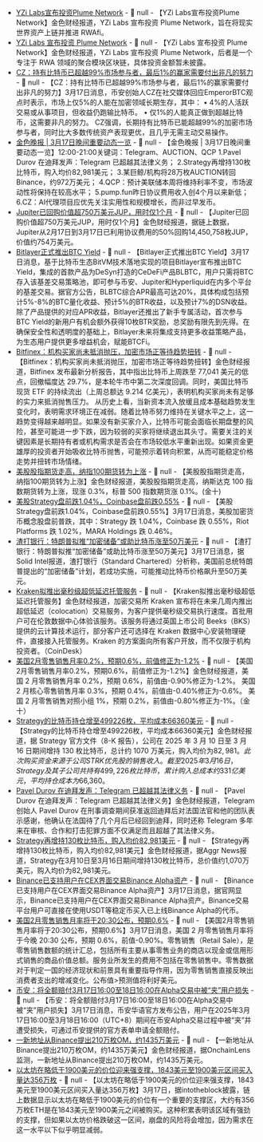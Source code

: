 - [YZi Labs宣布投资Plume Network]() - 📰 null - 【YZi Labs宣布投资Plume Network】金色财经报道，YZi Labs 宣布投资 Plume Network，旨在将现实世界资产上链并推进 RWAfi。
- [YZi Labs 宣布投资 Plume Network]() - 📰 null - 【YZi Labs 宣布投资 Plume Network】金色财经报道，YZi Labs 宣布投资 Plume Network，后者是一个专注于 RWA 领域的聚合模块区块链，具体投资金额暂未披露。
- [CZ：持有比特币已超越99%市场参与者，最后1%的赢家需要付出非凡的努力]() - 📰 null - 【CZ：持有比特币已超越99%市场参与者，最后1%的赢家需要付出非凡的努力】3月17日消息，币安创始人CZ在社交媒体回应EmperorBTC观点时表示，市场上仅5%的人能在加密领域长期生存，其中： 
• 4%的人活跃交易或从事项目，但收益仍跑输比特币。 
• 仅1%的人能真正做到超越比特币，这需要非凡的努力。 
CZ强调，长期持有比特币已能超越99%的加密市场参与者，同时比大多数传统资产表现更优，且几乎无需主动交易操作。
- [金色晚报 | 3月17日晚间重要动态一览]() - 📰 null - 【金色晚报 | 3月17日晚间重要动态一览】12:00-21:00关键词：Telegram、AUCTION、QCP 
1.Pavel Durov 在迪拜发声：Telegram 已超越其法律义务； 
2.Strategy再增持130枚比特币，购入均价82,981美元； 
3.某巨鲸/机构将28万枚AUCTION转回Binance，约972万美元； 
4.QCP：预计美联储本周将维持利率不变，市场波动性将保持在较高水平； 
5.pump.fun昨日协议费用收入创4个月以来新低； 
6.CZ：AI代理项目应优先关注实用性和规模增长，而非过早发币。
- [Jupiter已回购价值超750万美元JUP，用时仅1个月]() - 📰 null - 【Jupiter已回购价值超750万美元JUP，用时仅1个月】金色财经报道，据链上数据，Jupiter从2月17日到3月17日已利用协议费用的50%回购14,450,758枚JUP，价值约754万美元。
- [Bitlayer正式推出BTC Yield]() - 📰 null - 【Bitlayer正式推出BTC Yield】3月17日消息，基于比特币生态BitVM技术落地实现的项目Bitlayer宣布推出BTC Yield，集成的首款产品为DeSyn打造的CeDeFi产品BLBTC，用户只需将BTC存入该基差交易策略池，即可参与币安、Jupiter和Hyperliquid在内多个平台的基差交易。据官方公告，BLBTC综合APR最高可达20%，具体构成包括预计5%-8%的BTC量化收益、预计5%的BTR收益，以及预计7%的DSN收益。 
除了产品提供的对应APR收益，Bitlayer还推出了新手专属活动，首次参与BTC Yield的新用户有机会额外获得10枚BTR奖励，总奖励有限先到先得。在确保安全性和透明度的基础上，Bitlayer未来将集成支持更多收益策略产品，为生态用户提供更多增益机会，赋能BTCFi。
- [Bitfinex：机构买家尚未抵消抛压，加密市场正等待趋势扭转]() - 📰 null - 【Bitfinex：机构买家尚未抵消抛压，加密市场正等待趋势扭转】金色财经报道，Bitfinex 发布最新分析报告，其中指出比特币上周跌至 77,041 美元的低点，回撤幅度达 29.7%，是本轮牛市中第二次深度回调。同时，美国比特币现货 ETF 的持续流出（上周总额达 9.214 亿美元），表明机构买家尚未有足够的实力来抵消抛售压力。 
从历史上看，当新资本流入放缓且成本基础趋势发生变化时，表明需求环境正在减弱。随着比特币努力维持在关键水平之上，这一趋势变得越来越明显。如果没有新买家介入，比特币可能会面临长期盘整的风险，甚至可能进一步下跌，因为较弱的买家将继续退出其头寸。需要关注的关键因素是长期持有者或机构需求是否会在市场较低水平重新出现。如果资金更雄厚的投资者开始吸收比特币抛售，可能预示着转向积累，从而可能稳定价格走势并扭转市场情绪。
- [美股股指期货走高，纳指100期货转为上涨]() - 📰 null - 【美股股指期货走高，纳指100期货转为上涨】金色财经报道，美股股指期货走高，纳斯达克 100 指数期货转为上涨，现涨 0.3%，标普 500 指数期货涨 0.1%。(金十)
- [美股Strategy盘前跌1.04%，Coinbase盘前跌0.55%]() - 📰 null - 【美股Strategy盘前跌1.04%，Coinbase盘前跌0.55%】3月17日消息，美股加密货币概念股盘前普跌，其中：Strategy 跌 1.04%，Coinbase 跌 0.55%，Riot Platforms 跌 1.02%，MARA Holdings 跌 0.46%。
- [渣打银行：特朗普拟推“加密储备”或助比特币涨至50万美元]() - 📰 null - 【渣打银行：特朗普拟推“加密储备”或助比特币涨至50万美元】3月17日消息，据Solid Intel报道，渣打银行（Standard Chartered）分析称，美国前总统特朗普提出的“加密储备”计划，若成功实施，可能推动比特币价格飙升至50万美元。
- [Kraken拟推出毫秒级超低延迟托管服务]() - 📰 null - 【Kraken拟推出毫秒级超低延迟托管服务】金色财经报道，加密交易所 Kraken 宣布将在未来几周内推出超低延迟（colocation）交易服务，为客户提供毫秒级交易执行速度。首批用户可在伦敦数据中心体验该服务。该服务将通过英国上市公司 Beeks（BKS）提供的云计算技术运行，部分客户还可选择在 Kraken 数据中心安装物理硬件，直接接入托管服务。Kraken 的方案面向所有客户开放，而不仅限于机构投资者。（CoinDesk）
- [美国2月零售销售月率0.2%，预期0.6%，前值修正为-1.2%]() - 📰 null - 【美国2月零售销售月率0.2%，预期0.6%，前值修正为-1.2%】金色财经报道，美国 2 月零售销售月率 0.2%，预期 0.6%，前值由-0.90%修正为-1.2%。 
美国 2 月核心零售销售月率 0.3%，预期 0.4%，前值由-0.40%修正为-0.6%。 
美国 2 月零售销售对照小组 1%，预期 0.2%，前值由-0.80%修正为-1%。（金十）
- [Strategy的比特币持仓增至499226枚，平均成本66360美元]() - 📰 null - 【Strategy的比特币持仓增至499226枚，平均成本66360美元】金色财经报道，据 Strategy 官方文件（8-K 报告），公司在 2025 年 3 月 10 日至 3 月 16 日期间增持 130 枚比特币，总计约 1070 万美元，购入均价为$82,981。此次购买资金来源于公司 STRK 优先股的销售收入。 截至 2025 年 3 月 16 日，Strategy 及其子公司共持有 499,226 枚比特币，累计购入总成本约 331 亿美元，平均持仓成本为$66,360。
- [Pavel Durov 在迪拜发声：Telegram 已超越其法律义务]() - 📰 null - 【Pavel Durov 在迪拜发声：Telegram 已超越其法律义务】金色财经报道，Telegram 创始人 Pavel Durov 在刑事调查期间获准返回迪拜后对法国法官和他的团队表示感谢，他确认在法国待了几个月后已经回到迪拜，同时还称 Telegram 多年来在审核、合作和打击犯罪方面不仅满足而且超越了其法律义务。
- [Strategy再增持130枚比特币，购入均价82,981美元]() - 📰 null - 【Strategy再增持130枚比特币，购入均价82,981美元】金色财经报道，据Aggr News报道，Strategy在3月10日至3月16日期间增持130枚比特币，总价值约1,070万美元，购入均价为82,981美元。
- [Binance已支持用户在CEX界面交易Binance Alpha资产]() - 📰 null - 【Binance已支持用户在CEX界面交易Binance Alpha资产】3月17日消息，据官网显示，Binance已支持用户在CEX界面交易Binance Alpha资产。Binance交易平台用户可直接在使用USDT等稳定币买入已上线Binance Alpha的代币。
- [美国2月零售销售月率将于20:30公布，预期0.6%]() - 📰 null - 【美国2月零售销售月率将于20:30公布，预期0.6%】3月17日消息，美国 2 月零售销售月率将于今晚 20:30 公布，预期 0.6%，前值-0.90%。零售销售（Retail Sale），是零售销售数额的统计汇总，包括所有主要从事零售业务的商店以现金或信用形式销售的商品价值总额。服务业所发生的费用不包括在零售销售中。零售数据对于判定一国的经济现状和前景具有重要指导作用，因为零售销售直接反映出消费者支出的增减变化。公布值>预测值将利好美元。
- [币安：将全额赔付3月17日16:00至18日16:00在Alpha交易中被“夹”用户损失]() - 📰 null - 【币安：将全额赔付3月17日16:00至18日16:00在Alpha交易中被“夹”用户损失】3月17日消息，币安华语官方发布公告，用户在2025年3月17日16:00至3月18日16:00（UTC+8）期间在币安Alpha交易过程中被“夹”并遭受损失，可通过币安提供的官方表单申请全额赔付。
- [一新地址从Binance提出210万枚OM，约1435万美元]() - 📰 null - 【一新地址从Binance提出210万枚OM，约1435万美元】金色财经报道，据OnchainLens监测，一新地址从Binance提出210万枚OM，约1435万美元。
- [以太坊在略低于1900美元的价位迎来强支撑，1843美元至1900美元区间买入量达356万枚]() - 📰 null - 【以太坊在略低于1900美元的价位迎来强支撑，1843美元至1900美元区间买入量达356万枚】3月17日，据intotheblock披露，链上数据显示以太坊在略低于1900美元的价位有一个重要的支撑区，大约有356万枚ETH是在1843美元至1900美元之间被购买。这种积累表明该区域有强劲的支撑，但如果以太坊价格跌破这一区间，崩盘的风险将会增加，因为需求在这一水平以下似乎明显减弱。
